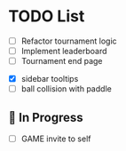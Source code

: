 # TODO List

- [ ] Refactor tournament logic
- [ ] Implement leaderboard
- [ ] Tournament end page
<!-- - [ ] Tournament display names -->
- [x] sidebar tooltips
- [ ] ball collision with paddle

## 🚧 In Progress

- [ ] GAME invite to self
